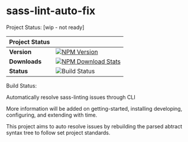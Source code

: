 # sass-lint-auto-fix

Project Status: [wip - not ready]


| Project Status| |
|-----------------	|---	|
| **Version** |[![NPM Version](https://badge.fury.io/js/sass-lint-auto-fix.svg?style=flat)](https://npmjs.org/package/sass-lint-auto-fix)|
| **Downloads** |[![NPM Download Stats](https://nodei.co/npm/sass-lint-auto-fix.png?downloads=true&mini=true)](https://www.npmjs.com/package/sass-lint-auto-fix)|
| **Status**    	|![Build Status](https://travis-ci.org/srowhani/sass-lint-auto-fix.svg?branch=master)|

Build Status: 

Automatically resolve sass-linting issues through CLI

More information will be added on getting-started, installing developing, configuring, and extending with time.

This project aims to auto resolve issues by rebuilding the parsed abtract syntax tree to follow set project standards.

